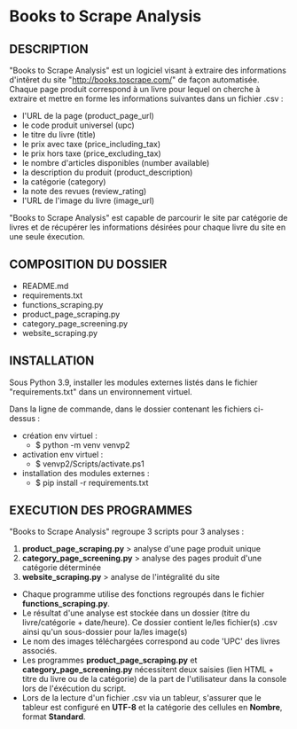 # Books to Scrape Analysis

## DESCRIPTION
"Books to Scrape Analysis" est un logiciel visant à extraire des informations d'intêret du site "http://books.toscrape.com/" de façon automatisée. 
Chaque page produit correspond à un livre pour lequel on cherche à extraire et mettre en forme les informations suivantes dans un fichier .csv :
* l'URL de la page (product_page_url)
* le code produit universel (upc)
* le titre du livre (title)
* le prix avec taxe (price_including_tax)
* le prix hors taxe (price_excluding_tax)
* le nombre d'articles disponibles (number available)
* la description du produit (product_description)
* la catégorie (category)
* la note des revues (review_rating)
* l'URL de l'image du livre (image_url)

"Books to Scrape Analysis" est capable de parcourir le site par catégorie de livres et de récupérer les informations désirées pour chaque livre du site en une seule éxecution.


## COMPOSITION DU DOSSIER
* README.md
* requirements.txt
* functions_scraping.py
* product_page_scraping.py
* category_page_screening.py
* website_scraping.py

## INSTALLATION
Sous Python 3.9, installer les modules externes listés dans le fichier "requirements.txt" dans un environnement virtuel.

Dans la ligne de commande, dans le dossier contenant les fichiers ci-dessus :

- création env virtuel :
  - $ python -m venv venvp2
- activation env virtuel :
  - $ venvp2/Scripts/activate.ps1
- installation des modules externes :
  - $ pip install -r requirements.txt


## EXECUTION DES PROGRAMMES
"Books to Scrape Analysis" regroupe 3 scripts pour 3 analyses :

1.  **product_page_scraping.py** > analyse d'une page produit unique
2.  **category_page_screening.py** > analyse des pages produit d'une catégorie déterminée
3.  **website_scraping.py** > analyse de l'intégralité du site

* Chaque programme utilise des fonctions regroupés dans le fichier **functions_scraping.py**.
* Le résultat d'une analyse est stockée dans un dossier (titre du livre/catégorie + date/heure). Ce dossier contient le/les fichier(s) .csv ainsi qu'un sous-dossier pour la/les image(s)
* Le nom des images téléchargées correspond au code 'UPC' des livres associés.
* Les programmes **product_page_scraping.py** et **category_page_screening.py** nécessitent deux saisies (lien HTML + titre du livre ou de la catégorie) de la part de l'utilisateur dans la console lors de l'éxécution du script.
* Lors de la lecture d'un fichier .csv via un tableur, s'assurer que le tableur est configuré en **UTF-8** et la catégorie des cellules en **Nombre**, format **Standard**.


